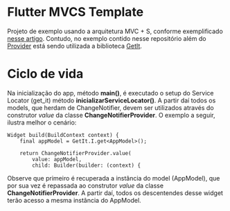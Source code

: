 # Flutter MVCS Template

Projeto de exemplo usando a arquitetura MVC + S, conforme exemplificado [nesse artigo](https://blog.gskinner.com/archives/2020/09/flutter-state-management-with-mvcs.html). Contudo, no exemplo contido nesse repositório além do [Provider](https://pub.dev/packages/provider) está sendo utilizada a biblioteca [GetIt](https://pub.dev/packages/get_it).

# Ciclo de vida

Na inicialização do app, método **main()**, é executado o setup do Service Locator (get_it) método **inicializarServiceLocator()**. A partir daí todos os models, que herdam de ChangeNotifier, devem ser utilizados através do construtor *value* da classe **ChangeNotifierProvider**. O exemplo a seguir, ilustra melhor o cenário:

```
Widget build(BuildContext context) {
    final appModel = GetIt.I.get<AppModel>();

    return ChangeNotifierProvider.value(
        value: appModel,
        child: Builder(builder: (context) {
```

Observe que primeiro é recuperada a instância do model (AppModel), que por sua vez é repassada ao construtor *value* da classe **ChangeNotifierProvider**. A partir daí, todos os descentendes desse widget terão acesso a mesma instância do AppModel.

